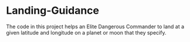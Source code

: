 # Landing-Guidance

The code in this project helps an Elite Dangerous Commander to land at a given latitude and longitude on a planet or moon that they specify.
